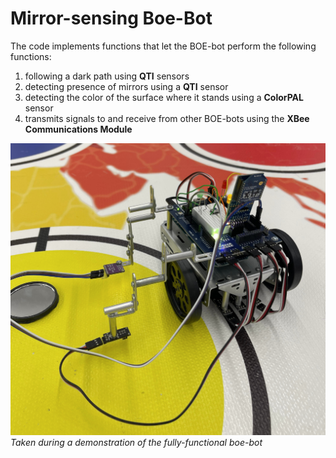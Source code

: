 # Mirror-sensing Boe-Bot
The code implements functions that let the BOE-bot perform the following functions: 
1. following a dark path using **QTI** sensors
2. detecting presence of mirrors using a **QTI** sensor
3. detecting the color of the surface where it stands using a **ColorPAL** sensor
4. transmits signals to and receive from other BOE-bots using the **XBee Communications Module**

![This is an image of the boe-bot in action](image.png)
*Taken during a demonstration of the fully-functional boe-bot*

